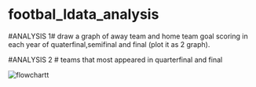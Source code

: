 # footbal_ldata_analysis
#ANALYSIS 1#
draw a graph of away team and home team goal scoring in each year of quaterfinal,semifinal and final (plot it as 2 graph).

#ANALYSIS 2 #
teams that most appeared in quarterfinal and final

![flowchartt](https://github.com/sreelakshmii85/footbal_ldata_analysis/assets/134588261/ee00cf2f-9006-4281-8d9b-d35dfbe788e0)
